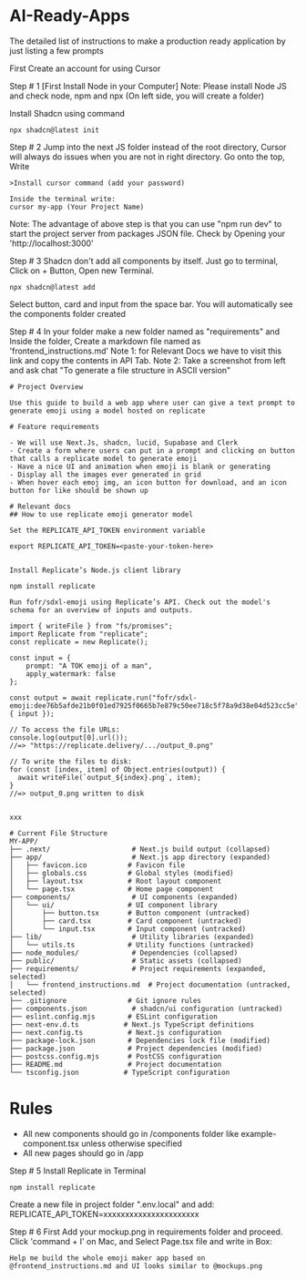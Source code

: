 # AI-Ready-Apps
The detailed list of instructions to make a production ready application by just listing a few prompts

First Create an account for using Cursor

Step # 1 [First Install Node in your Computer]
Note: Please install Node JS and check node, npm and npx (On left side, you will create a folder)

Install Shadcn using command

```
npx shadcn@latest init
```

Step # 2
Jump into the next JS folder instead of the root directory, Cursor will always do issues when you are not in right directory.
Go onto the top, Write
```
>Install cursor command (add your password)

Inside the terminal write:
cursor my-app (Your Project Name)
```

Note: The advantage of above step is that you can use "npm run dev" to start the project server from packages JSON file. Check by Opening your 'http://localhost:3000'


Step # 3
Shadcn don't add all components by itself. Just go to terminal, Click on + Button, Open new Terminal.
```
npx shadcn@latest add
```

Select button, card and input from the space bar. You will automatically see the components folder created


Step # 4
In your folder make a new folder named as "requirements" and Inside the folder, Create a markdown file named as 'frontend_instructions.md'
Note 1: for Relevant Docs we have to visit this link and copy the contents in API Tab.
Note 2: Take a screenshot from left and ask chat "To generate a file structure in ASCII version"
```
# Project Overview

Use this guide to build a web app where user can give a text prompt to generate emoji using a model hosted on replicate

# Feature requirements

- We will use Next.Js, shadcn, lucid, Supabase and Clerk
- Create a form where users can put in a prompt and clicking on button that calls a replicate model to generate emoji
- Have a nice UI and animation when emoji is blank or generating
- Display all the images ever generated in grid
- When hover each emoj img, an icon button for download, and an icon button for like should be shown up

# Relevant docs
## How to use replicate emoji generator model

Set the REPLICATE_API_TOKEN environment variable

export REPLICATE_API_TOKEN=<paste-your-token-here>


Install Replicate’s Node.js client library

npm install replicate

Run fofr/sdxl-emoji using Replicate’s API. Check out the model's schema for an overview of inputs and outputs.

import { writeFile } from "fs/promises";
import Replicate from "replicate";
const replicate = new Replicate();

const input = {
    prompt: "A TOK emoji of a man",
    apply_watermark: false
};

const output = await replicate.run("fofr/sdxl-emoji:dee76b5afde21b0f01ed7925f0665b7e879c50ee718c5f78a9d38e04d523cc5e", { input });

// To access the file URLs:
console.log(output[0].url());
//=> "https://replicate.delivery/.../output_0.png"

// To write the files to disk:
for (const [index, item] of Object.entries(output)) {
  await writeFile(`output_${index}.png`, item);
}
//=> output_0.png written to disk


xxx

# Current File Structure
MY-APP/
├── .next/                    # Next.js build output (collapsed)
├── app/                      # Next.js app directory (expanded)
│   ├── favicon.ico          # Favicon file
│   ├── globals.css          # Global styles (modified)
│   ├── layout.tsx           # Root layout component
│   └── page.tsx             # Home page component
├── components/               # UI components (expanded)
│   └── ui/                  # UI component library
│       ├── button.tsx       # Button component (untracked)
│       ├── card.tsx         # Card component (untracked)
│       └── input.tsx        # Input component (untracked)
├── lib/                      # Utility libraries (expanded)
│   └── utils.ts             # Utility functions (untracked)
├── node_modules/             # Dependencies (collapsed)
├── public/                   # Static assets (collapsed)
├── requirements/             # Project requirements (expanded, selected)
│   └── frontend_instructions.md  # Project documentation (untracked, selected)
├── .gitignore               # Git ignore rules
├── components.json           # shadcn/ui configuration (untracked)
├── eslint.config.mjs        # ESLint configuration
├── next-env.d.ts           # Next.js TypeScript definitions
├── next.config.ts           # Next.js configuration
├── package-lock.json        # Dependencies lock file (modified)
├── package.json             # Project dependencies (modified)
├── postcss.config.mjs       # PostCSS configuration
├── README.md                # Project documentation
└── tsconfig.json           # TypeScript configuration
```

# Rules
- All new components should go in /components folder like example-component.tsx unless otherwise specified
- All new pages should go in /app

Step # 5
Install Replicate in Terminal
```
npm install replicate
```

Create a new file in project folder ".env.local" and add:
REPLICATE_API_TOKEN=xxxxxxxxxxxxxxxxxxxxxx


Step # 6
First Add your mockup.png in requirements folder and proceed.
Click 'command + I' on Mac, and Select Page.tsx file and write in Box:

```
Help me build the whole emoji maker app based on @frontend_instructions.md and UI looks similar to @mockups.png
```












